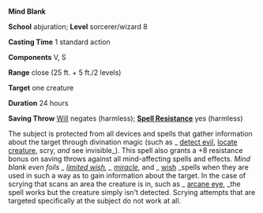  **Mind Blank**

**School** abjuration; **Level** sorcerer/wizard 8

**Casting Time** 1 standard action

**Components** V, S

**Range** close (25 ft. + 5 ft./2 levels)

**Target** one creature

**Duration** 24 hours

**Saving Throw** [Will](../combat#_will) negates (harmless); **[Spell Resistance](../glossary#_spell-resistance)** yes (harmless)

The subject is protected from all devices and spells that gather information about the target through divination magic (such as _ [detect evil](detectEvil#_detect-evil), [locate creature](locateCreature#_locate-creature), scry, _and_ see invisible_). This spell also grants a +8 resistance bonus on saving throws against all mind-affecting spells and effects. _Mind blank _even foils _ [limited wish](limitedWish#_limited-wish)_, _ [miracle](miracle#_miracle)_, and _ [wish](wish#_wish) _spells when they are used in such a way as to gain information about the target. In the case of scrying that scans an area the creature is in, such as _ [arcane eye](arcaneEye#_arcane-eye), _the spell works but the creature simply isn't detected. Scrying attempts that are targeted specifically at the subject do not work at all.

